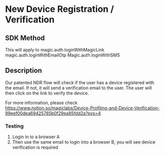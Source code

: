 # New Device Registration / Verification

## SDK Method

This will apply to 
magic.auth.loginWithMagicLink
magic.auth.loginWithEmailOtp
Magic.auth.loginWithSMS

## Description
Our patented NDR flow will check if the user has a device registered with the email. 
If not, it will send a verification email to the user. The user will then click on the link to verify the device.

For more information, please check https://www.notion.so/magiclabs/Device-Profiling-and-Device-Verification-99eef00dea69425785b0f29ea85fdd2a?pvs=4
### Testing

1. Login in to a browser A
2. Then use the same email to login into a browser B, you will see device verification is required
